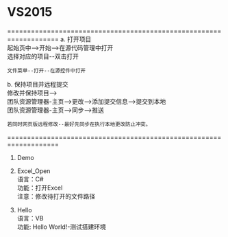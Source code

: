 # VS2015
===================================================================
a. 打开项目<br/>
    起始页中-->开始-->在源代码管理中打开<br/>
    选择对应的项目--双击打开<br/>
    
    文件菜单--打开--在源控件中打开
    
    

b. 保持项目并远程提交<br/>
    修改并保持项目--><br/>
    团队资源管理器-主页-->更改-->添加提交信息-->提交到本地<br/>
    团队资源管理器-主页-->同步-->推送<br/>
    
    若同时网页版远程修改--最好先同步在执行本地更改防止冲突。

===================================================================

1. Demo<br/>

2. Excel_Open<br/>
    语言：C#<br/>
    功能：打开Excel<br/>
    注意：修改待打开的文件路径<br/>

3. Hello<br/>
    语言：VB<br/>
    功能: Hello World!-测试搭建环境<br/>









